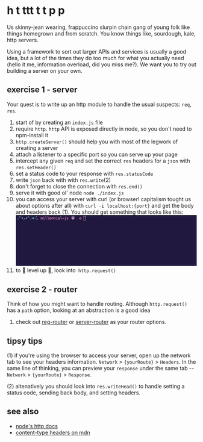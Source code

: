 # h t ttt t t p p

Us skinny-jean wearing, frappuccino slurpin chain gang of young folk like
things homegrown and from scratch. You know things like, sourdough, kale, http
servers. 

Using a framework to sort out larger APIs and services is usually a good idea,
but a lot of the times they do too much for what you actually need (hello it
me, information overload, did you miss me?). We want you to try out building a
server on your own. 

## exercise 1 - server 
Your quest is to write up an http module to handle the usual suspects: `req`, `res`.

1. start of by creating an `index.js` file
2. require `http`. `http` API is exposed directly in node, so you don't need to
   npm-install it
3. `http.createServer()` should help you with most of the legwork of creating a
   server
4. attach a listener to a specific port so you can serve up your page
5. intercept any given `req` and set the correct `res` headers for a `json`
   with `res.setHeader()`
6. set a status code to your response with `res.statusCode`
7. write `json` back with with `res.write`(2)
8. don't forget to close the connection with `res.end()`
6. serve it with good ol' node `node ./index.js` 
7. you can access your server with curl (or browser! capitalism tought us about
   options after all) with `curl -i localhost:{port}` and get the body and
   headers back (1). You should get something that looks like this:
   ![simple-response](../assets/simple-response.gif)
8. to 🍄  level up 🍄, look into` http.request()`

## exercise 2 - router
Think of how you might want to handle routing. Although `http.request()` has a
`path` option, looking at an abstraction is a good idea

1. check out [reg-router](https://github.com/lrlna/reg-router) or [server-router](https://github.com/yoshuawuyts/server-router) as your router options.

## tipsy tips
(1) if you're using the browser to access your server, open up the network tab
to see your headers information. `Network` > `{yourRoute}` > `Headers`. In the
same line of thinking, you can preview your `response` under the same tab --
`Network` > `{yourRoute}` > `Response`.

(2) altenatively you should look into `res.writeHead()` to handle setting a
status code, sending back body, and setting headers.


## see also
- [node's http docs](https://nodejs.org/api/http.html)
- [content-type headers on mdn](https://developer.mozilla.org/en-US/docs/Web/HTTP/Headers/Content-Type)
